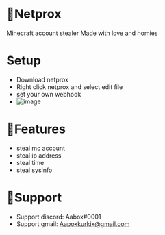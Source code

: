 #  🦇Netprox
Minecraft account stealer
Made with love and homies

# Setup
- Download netprox
- Right click netprox and select edit file
- set your own webhook
- ![image](https://github.com/Aapoxi/Netprox/assets/135343868/44fad031-1d02-458f-ba33-2edf1903bb4f)


# 🦇Features
- steal mc account
- steal ip address
- steal time
- steal sysinfo

# 🦇Support
- Support discord: Aabox#0001
- Support gmail: Aapoxkurkix@gmail.com

